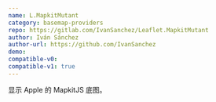 ```yaml
---
name: L.MapkitMutant
category: basemap-providers
repo: https://gitlab.com/IvanSanchez/Leaflet.MapkitMutant
author: Iván Sánchez
author-url: https://github.com/IvanSanchez
demo: 
compatible-v0:
compatible-v1: true
---
```


显示 Apple 的 MapkitJS 底图。

